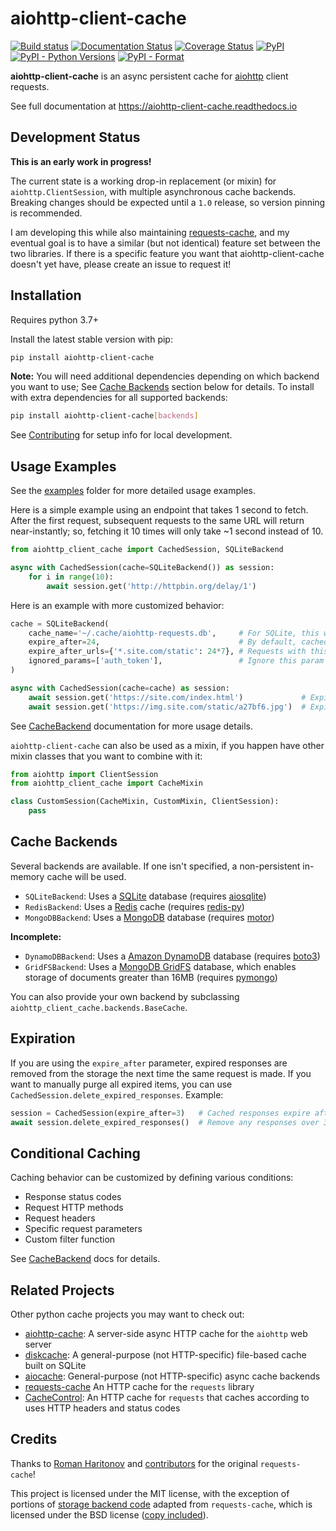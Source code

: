 # aiohttp-client-cache

[![Build status](https://github.com/JWCook/aiohttp-client-cache/workflows/Build/badge.svg)](https://github.com/JWCook/aiohttp-client-cache/actions)
[![Documentation Status](https://img.shields.io/readthedocs/aiohttp-client-cache/stable?label=docs)](https://aiohttp-client-cache.readthedocs.io/en/latest/)
[![Coverage Status](https://img.shields.io/coveralls/github/JWCook/aiohttp-client-cache)](https://coveralls.io/github/JWCook/aiohttp-client-cache?branch=main)
[![PyPI](https://img.shields.io/pypi/v/aiohttp-client-cache?color=blue)](https://pypi.org/project/aiohttp-client-cache)
[![PyPI - Python Versions](https://img.shields.io/pypi/pyversions/aiohttp-client-cache)](https://pypi.org/project/aiohttp-client-cache)
[![PyPI - Format](https://img.shields.io/pypi/format/aiohttp-client-cache?color=blue)](https://pypi.org/project/aiohttp-client-cache)

**aiohttp-client-cache** is an async persistent cache for [aiohttp](https://docs.aiohttp.org)
client requests.

See full documentation at https://aiohttp-client-cache.readthedocs.io

## Development Status
**This is an early work in progress!**

The current state is a working drop-in replacement (or mixin) for `aiohttp.ClientSession`, with
multiple asynchronous cache backends. Breaking changes should be expected until a `1.0` release,
so version pinning is recommended.

I am developing this while also maintaining [requests-cache](https://github.com/reclosedev/requests-cache),
and my eventual goal is to have a similar (but not identical) feature set between the two libraries.
If there is a specific feature you want that aiohttp-client-cache doesn't yet have, please create an
issue to request it!

## Installation
Requires python 3.7+

Install the latest stable version with pip:
```bash
pip install aiohttp-client-cache
```

**Note:** You will need additional dependencies depending on which backend you want to use; See
[Cache Backends](#cache-backends) section below for details.
To install with extra dependencies for all supported backends:
```bash
pip install aiohttp-client-cache[backends]
```

See [Contributing](https://github.com/JWCook/aiohttp-client-cache/blob/main/README.md)
for setup info for local development.

## Usage Examples
See the [examples](https://github.com/JWCook/aiohttp-client-cache/blob/main/examples)
folder for more detailed usage examples.

Here is a simple example using an endpoint that takes 1 second to fetch.
After the first request, subsequent requests to the same URL will return near-instantly; so,
fetching it 10 times will only take ~1 second instead of 10.
```python
from aiohttp_client_cache import CachedSession, SQLiteBackend

async with CachedSession(cache=SQLiteBackend()) as session:
    for i in range(10):
        await session.get('http://httpbin.org/delay/1')
```

Here is an example with more customized behavior:
```python
cache = SQLiteBackend(
    cache_name='~/.cache/aiohttp-requests.db',     # For SQLite, this will be used as the filename
    expire_after=24,                               # By default, cached responses expire in a day
    expire_after_urls={'*.site.com/static': 24*7}, # Requests with this pattern will expire in a week
    ignored_params=['auth_token'],                 # Ignore this param when caching responses
)

async with CachedSession(cache=cache) as session:
    await session.get('https://site.com/index.html')             # Expires in a day
    await session.get('https://img.site.com/static/a27bf6.jpg')  # Expires in a week
```
See [CacheBackend](https://aiohttp-client-cache.readthedocs.io/en/latest/modules/aiohttp_client_cache.backends.base.html#aiohttp_client_cache.backends.base.CacheBackend)
documentation for more usage details.

`aiohttp-client-cache` can also be used as a mixin, if you happen have other mixin classes that you
want to combine with it:
```python
from aiohttp import ClientSession
from aiohttp_client_cache import CacheMixin

class CustomSession(CacheMixin, CustomMixin, ClientSession):
    pass
```

## Cache Backends
Several backends are available. If one isn't specified, a non-persistent in-memory cache will be used.

* `SQLiteBackend`: Uses a [SQLite](https://www.sqlite.org) database
  (requires [aiosqlite](https://github.com/omnilib/aiosqlite))
* `RedisBackend`: Uses a [Redis](https://redis.io/) cache
  (requires [redis-py](https://github.com/andymccurdy/redis-py))
* `MongoDBBackend`: Uses a [MongoDB](https://www.mongodb.com/) database
  (requires [motor](https://motor.readthedocs.io))
  
**Incomplete:**
* `DynamoDBBackend`: Uses a [Amazon DynamoDB](https://aws.amazon.com/dynamodb/) database
  (requires [boto3](https://github.com/boto/boto3))
* `GridFSBackend`: Uses a [MongoDB GridFS](https://docs.mongodb.com/manual/core/gridfs/) database,
  which enables storage of documents greater than 16MB
  (requires [pymongo](https://pymongo.readthedocs.io/en/stable/))

You can also provide your own backend by subclassing `aiohttp_client_cache.backends.BaseCache`.

## Expiration
If you are using the `expire_after` parameter, expired responses are removed from the storage the
next time the same request is made. If you want to manually purge all expired items, you can use
`CachedSession.delete_expired_responses`. Example:

```python
session = CachedSession(expire_after=3)   # Cached responses expire after 3 hours
await session.delete_expired_responses()  # Remove any responses over 3 hours old
```

## Conditional Caching
Caching behavior can be customized by defining various conditions:
* Response status codes
* Request HTTP methods
* Request headers
* Specific request parameters
* Custom filter function

See [CacheBackend](https://aiohttp-client-cache.readthedocs.io/en/latest/modules/aiohttp_client_cache.backends.base.html#aiohttp_client_cache.backends.base.CacheBackend)
docs for details.

## Related Projects
Other python cache projects you may want to check out:

* [aiohttp-cache](https://github.com/cr0hn/aiohttp-cache): A server-side async HTTP cache for the
  `aiohttp` web server
* [diskcache](https://github.com/grantjenks/python-diskcache): A general-purpose (not HTTP-specific)
  file-based cache built on SQLite
* [aiocache](https://github.com/aio-libs/aiocache): General-purpose (not HTTP-specific) async cache
  backends
* [requests-cache](https://github.com/reclosedev/requests-cache) An HTTP cache for the `requests` library
* [CacheControl](https://github.com/ionrock/cachecontrol): An HTTP cache for `requests` that caches
  according to uses HTTP headers and status codes

## Credits
Thanks to [Roman Haritonov](https://github.com/reclosedev) and
[contributors](https://github.com/reclosedev/requests-cache/blob/master/CONTRIBUTORS.md)
for the original `requests-cache`!

This project is licensed under the MIT license, with the exception of portions of
[storage backend code](https://github.com/reclosedev/requests-cache/tree/master/requests_cache/backends/storage)
adapted from `requests-cache`, which is licensed under the BSD license
([copy included](https://github.com/JWCook/aiohttp-client-cache/blob/main/requests_cache.md)).
